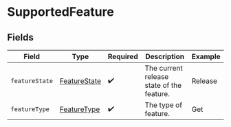 # SupportedFeature


## Fields

| Field                                               | Type                                                | Required                                            | Description                                         | Example                                             |
| --------------------------------------------------- | --------------------------------------------------- | --------------------------------------------------- | --------------------------------------------------- | --------------------------------------------------- |
| `featureState`                                      | [FeatureState](../../models/shared/FeatureState.md) | :heavy_check_mark:                                  | The current release state of the feature.           | Release                                             |
| `featureType`                                       | [FeatureType](../../models/shared/FeatureType.md)   | :heavy_check_mark:                                  | The type of feature.                                | Get                                                 |